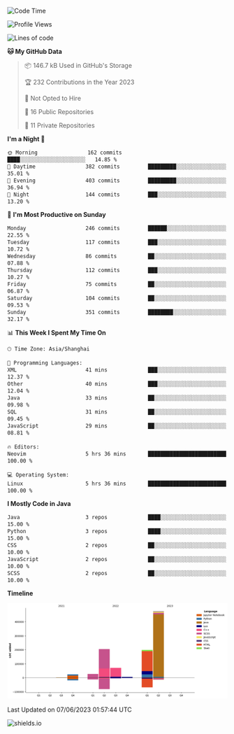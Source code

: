 <!--START_SECTION:waka-->
![Code Time](http://img.shields.io/badge/Code%20Time-294%20hrs%2015%20mins-blue)

![Profile Views](http://img.shields.io/badge/Profile%20Views-1-blue)

![Lines of code](https://img.shields.io/badge/From%20Hello%20World%20I%27ve%20Written-1.0%20million%20lines%20of%20code-blue)

**🐱 My GitHub Data** 

> 📦 146.7 kB Used in GitHub's Storage 
 > 
> 🏆 232 Contributions in the Year 2023
 > 
> 🚫 Not Opted to Hire
 > 
> 📜 16 Public Repositories 
 > 
> 🔑 11 Private Repositories 
 > 
**I'm a Night 🦉** 

```text
🌞 Morning                162 commits         ████░░░░░░░░░░░░░░░░░░░░░   14.85 % 
🌆 Daytime                382 commits         █████████░░░░░░░░░░░░░░░░   35.01 % 
🌃 Evening                403 commits         █████████░░░░░░░░░░░░░░░░   36.94 % 
🌙 Night                  144 commits         ███░░░░░░░░░░░░░░░░░░░░░░   13.20 % 
```
📅 **I'm Most Productive on Sunday** 

```text
Monday                   246 commits         ██████░░░░░░░░░░░░░░░░░░░   22.55 % 
Tuesday                  117 commits         ███░░░░░░░░░░░░░░░░░░░░░░   10.72 % 
Wednesday                86 commits          ██░░░░░░░░░░░░░░░░░░░░░░░   07.88 % 
Thursday                 112 commits         ███░░░░░░░░░░░░░░░░░░░░░░   10.27 % 
Friday                   75 commits          ██░░░░░░░░░░░░░░░░░░░░░░░   06.87 % 
Saturday                 104 commits         ██░░░░░░░░░░░░░░░░░░░░░░░   09.53 % 
Sunday                   351 commits         ████████░░░░░░░░░░░░░░░░░   32.17 % 
```


📊 **This Week I Spent My Time On** 

```text
🕑︎ Time Zone: Asia/Shanghai

💬 Programming Languages: 
XML                      41 mins             ███░░░░░░░░░░░░░░░░░░░░░░   12.37 % 
Other                    40 mins             ███░░░░░░░░░░░░░░░░░░░░░░   12.04 % 
Java                     33 mins             ██░░░░░░░░░░░░░░░░░░░░░░░   09.98 % 
SQL                      31 mins             ██░░░░░░░░░░░░░░░░░░░░░░░   09.45 % 
JavaScript               29 mins             ██░░░░░░░░░░░░░░░░░░░░░░░   08.81 % 

🔥 Editors: 
Neovim                   5 hrs 36 mins       █████████████████████████   100.00 % 

💻 Operating System: 
Linux                    5 hrs 36 mins       █████████████████████████   100.00 % 
```

**I Mostly Code in Java** 

```text
Java                     3 repos             ████░░░░░░░░░░░░░░░░░░░░░   15.00 % 
Python                   3 repos             ████░░░░░░░░░░░░░░░░░░░░░   15.00 % 
CSS                      2 repos             ██░░░░░░░░░░░░░░░░░░░░░░░   10.00 % 
JavaScript               2 repos             ██░░░░░░░░░░░░░░░░░░░░░░░   10.00 % 
SCSS                     2 repos             ██░░░░░░░░░░░░░░░░░░░░░░░   10.00 % 
```



**Timeline**

![Lines of Code chart](https://raw.githubusercontent.com/kopp4/kopp4/main/assets/bar_graph.png)


 Last Updated on 07/06/2023 01:57:44 UTC
<!--END_SECTION:waka-->
![shields.io](https://img.shields.io/github/commit-activity/w/kopp4/kopp4?color=g&label=abusing%20bot&style=flat-square)

